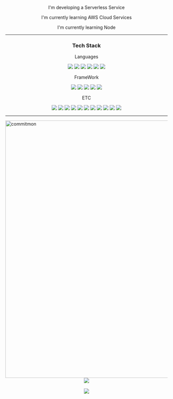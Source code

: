 <div align=center>
  <p>I'm developing a Serverless Service</p>
  <p>I'm currently learning AWS Cloud Services</p>
  <p>I'm currently learning Node</p>
  <hr>
</div>	
<div align=center>
	<h3>Tech Stack</h3>
	<p>Languages</p>
</div>
<div align=center>
  <img src="https://img.shields.io/badge/Java-007396?style=flat&logo=Conda-Forge&logoColor=white" />
  <img src="https://img.shields.io/badge/Python-3776AB?style=flat&logo=Python&logoColor=white"/>
  <img src="https://img.shields.io/badge/JavaScript-F7DF1E?style=flat&logo=JavaScript&logoColor=white"/>
  <img src="https://img.shields.io/badge/TypeScript-3178C6?style=flat&logo=TypeScript&logoColor=white"/>
  <img src="https://img.shields.io/badge/HTML5-E34F26?style=flat&logo=HTML5&logoColor=white" />
  <img src="https://img.shields.io/badge/CSS3-1572B6?style=flat&logo=CSS3&logoColor=white" />
</div>
<div align=center>
  <p>FrameWork</p>
</div>
<div align=center>
  <img src="https://img.shields.io/badge/Django-092E20?style=flat&logo=Django&logoColor=white"/>
  <img src="https://img.shields.io/badge/Vue.js-4FC08D?style=flat&logo=Vue.js&logoColor=white"/>
  <img src="https://img.shields.io/badge/SpringBoot-6DB33F?style=flat&logo=SpringBoot&logoColor=white"/>
  <img src="https://img.shields.io/badge/SpringSecurity-6DB33F?style=flat&logo=SpringSecurity&logoColor=white"/>
  <img src="https://img.shields.io/badge/Next.js-000000?style=flat&logo=Next.js&logoColor=white"/>
</div>
<div align=center>
  <p>ETC</p>
</div>
<div align=center>
  <img src="https://img.shields.io/badge/Node.js-339933?style=flat&logo=Node.js&logoColor=white"/>
  <img src="https://img.shields.io/badge/AmazonEC2-FF9900?style=flat&logo=AmazonEC2&logoColor=white"/>
  <img src="https://img.shields.io/badge/AmazonLambda-FF9900?style=flat&logo=AmazonLambda&logoColor=white"/>
  <img src="https://img.shields.io/badge/AmazonS3-569A31?style=flat&logo=AmazonS3&logoColor=white"/>
  <img src="https://img.shields.io/badge/AmazonRDS-569A31?style=flat&logo=AmazonRDS&logoColor=white"/>
  <img src="https://img.shields.io/badge/GithubActions-2088FF?style=flat&logo=GithubActions&logoColor=white"/>
  <img src="https://img.shields.io/badge/Docker-2496ED?style=flat&logo=Docker&logoColor=white"/>
  <img src="https://img.shields.io/badge/Bootstrap-7952B3?style=flat&logo=Bootstrap&logoColor=white" />
  <img src="https://img.shields.io/badge/Visual%20Studio%20Code-007ACC?style=flat&logo=VisualStudioCode&logoColor=white" />
  <img src="https://img.shields.io/badge/PyCharm-000000?style=flat&logo=Pycharm&logoColor=white" />
  <img src="https://img.shields.io/badge/Intellij%20Idea-000000?style=flat&logo=IntellijIdea&logoColor=white" />
  <hr>
</div>
<div>
  <a href="https://github.com/doongjun/commitmon">
    <img alt="commitmon" src="https://commitmon.me/adventure?username=${ah9mon}&theme=${desert}&userFetchType=${mutual}" width="800px" />
  </a>
</div>
<div align=center>
  <img src="https://github-readme-stats.vercel.app/api/top-langs/?username=ah9mon&layout=compact"><br><br>
  <img src="https://github-readme-stats.vercel.app/api?username=ah9mon&show_icons=true">
</div>
